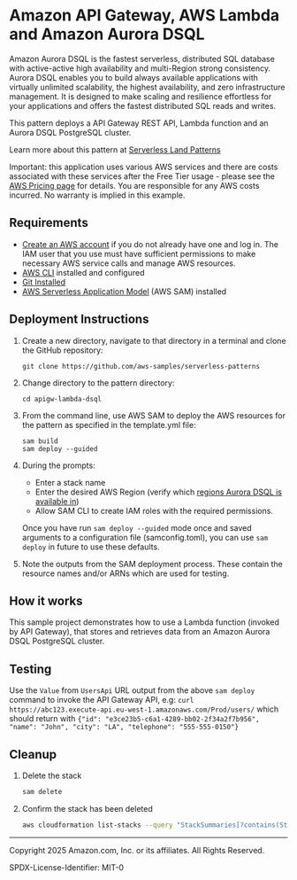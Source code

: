 # Amazon API Gateway, AWS Lambda and Amazon Aurora DSQL

 Amazon Aurora DSQL is the fastest serverless, distributed SQL database with active-active high availability and multi-Region strong consistency. Aurora DSQL enables you to build always available applications with virtually unlimited scalability, the highest availability, and zero infrastructure management. It is designed to make scaling and resilience effortless for your applications and offers the fastest distributed SQL reads and writes.

This pattern deploys a API Gateway REST API, Lambda function and an Aurora DSQL PostgreSQL cluster.

Learn more about this pattern at [Serverless Land Patterns](https://serverlessland.com/patterns/apigw-lambda-dsql)

Important: this application uses various AWS services and there are costs associated with these services after the Free Tier usage - please see the [AWS Pricing page](https://aws.amazon.com/pricing/) for details. You are responsible for any AWS costs incurred. No warranty is implied in this example.

## Requirements

* [Create an AWS account](https://portal.aws.amazon.com/gp/aws/developer/registration/index.html) if you do not already have one and log in. The IAM user that you use must have sufficient permissions to make necessary AWS service calls and manage AWS resources.
* [AWS CLI](https://docs.aws.amazon.com/cli/latest/userguide/install-cliv2.html) installed and configured
* [Git Installed](https://git-scm.com/book/en/v2/Getting-Started-Installing-Git)
* [AWS Serverless Application Model](https://docs.aws.amazon.com/serverless-application-model/latest/developerguide/serverless-sam-cli-install.html) (AWS SAM) installed

## Deployment Instructions

1. Create a new directory, navigate to that directory in a terminal and clone the GitHub repository:
    ``` 
    git clone https://github.com/aws-samples/serverless-patterns
    ```
1. Change directory to the pattern directory:
    ```
    cd apigw-lambda-dsql
    ```
1. From the command line, use AWS SAM to deploy the AWS resources for the pattern as specified in the template.yml file:
    ```
    sam build
    sam deploy --guided
    ```
1. During the prompts:
    * Enter a stack name
    * Enter the desired AWS Region (verify which [regions Aurora DSQL is available in](https://aws.amazon.com/rds/aurora/dsql/faqs/))
    * Allow SAM CLI to create IAM roles with the required permissions.

    Once you have run `sam deploy --guided` mode once and saved arguments to a configuration file (samconfig.toml), you can use `sam deploy` in future to use these defaults.

1. Note the outputs from the SAM deployment process. These contain the resource names and/or ARNs which are used for testing.

## How it works

This sample project demonstrates how to use a Lambda function (invoked by API Gateway), that stores and retrieves data from an Amazon Aurora DSQL PostgreSQL cluster.

## Testing

Use the `Value` from `UsersApi` URL output from the above `sam deploy` command to invoke the API Gateway API, e.g:
`curl https://abc123.execute-api.eu-west-1.amazonaws.com/Prod/users/`
which should return with
`{"id": "e3ce23b5-c6a1-4289-bb02-2f34a2f7b956", "name": "John", "city": "LA", "telephone": "555-555-0150"}`

## Cleanup
 
1. Delete the stack
    ```bash
    sam delete
    ```
1. Confirm the stack has been deleted
    ```bash
    aws cloudformation list-stacks --query "StackSummaries[?contains(StackName,'STACK_NAME')].StackStatus"
    ```
----
Copyright 2025 Amazon.com, Inc. or its affiliates. All Rights Reserved.

SPDX-License-Identifier: MIT-0
